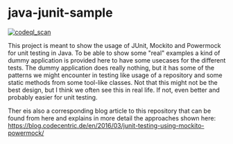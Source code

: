 # java-junit-sample

[![codeql_scan](https://github.com/nigamshashankblueberry/java-junit-sample/actions/workflows/code-ql-check.yaml/badge.svg)](https://github.com/nigamshashankblueberry/java-junit-sample/actions/workflows/code-ql-check.yaml)


This project is meant to show the usage of JUnit, Mockito and Powermock for unit testing in Java.
To be able to show some "real" examples a kind of dummy application is provided here to have some
usecases for the different tests. The dummy application does really nothing, but it has some of the
patterns we might encounter in testing like usage of a repository and some static methods from some
tool-like classes. Not that this might not be the best design, but I think we often see this in real life.
If not, even better and probably easier for unit testing.

Ther eis also a corresponding blog article to this repository that can be found from here and explains in 
more detail the approaches shown here: https://blog.codecentric.de/en/2016/03/junit-testing-using-mockito-powermock/


